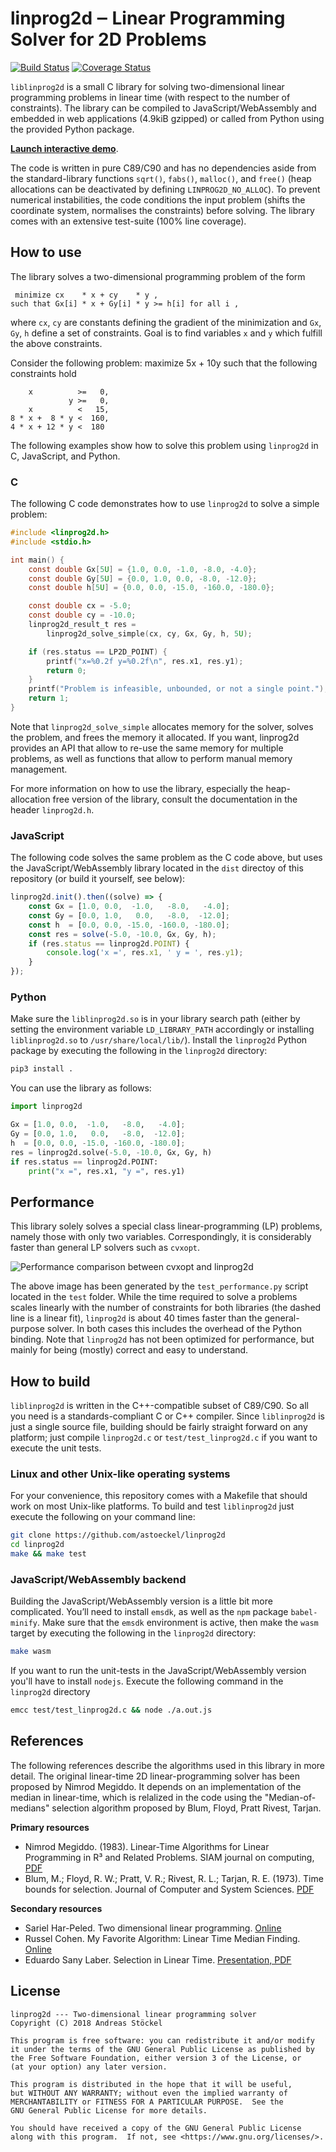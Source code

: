 # linprog2d ‒ Linear Programming Solver for 2D Problems

[![Build Status](https://travis-ci.org/astoeckel/linprog2d.svg?branch=master)](https://travis-ci.org/astoeckel/linprog2d)
[![Coverage Status](https://coveralls.io/repos/github/astoeckel/linprog2d/badge.svg?branch=master)](https://coveralls.io/github/astoeckel/linprog2d?branch=master)

`liblinprog2d` is a small C library for solving two-dimensional linear programming problems in linear time (with respect to the number of constraints). The library can be compiled to JavaScript/WebAssembly and embedded in web applications (4.9kiB gzipped) or called from Python using the provided Python package.

**[Launch interactive demo](https://rawgit.com/astoeckel/linprog2d/master/examples/linprog2d_interactive.html)**.

The code is written in pure C89/C90 and has no dependencies aside from the standard-library functions `sqrt()`, `fabs()`, `malloc()`, and `free()` (heap allocations can be deactivated by defining `LINPROG2D_NO_ALLOC`). To prevent numerical instabilities, the code conditions the input problem (shifts the coordinate system, normalises the constraints) before solving. The library comes with an extensive test-suite (100% line coverage).

## How to use

The library solves a two-dimensional programming problem of the form
```
 minimize cx    * x + cy    * y ,
such that Gx[i] * x + Gy[i] * y >= h[i] for all i ,
```
where `cx`, `cy` are constants defining the gradient of the minimization and `Gx`, `Gy`, `h` define a set of constraints. Goal is to find variables `x` and `y` which fulfill the above constraints.

Consider the following problem: maximize 5x + 10y such that the following constraints hold
```
    x          >=   0,
             y >=   0,
    x          <   15,
8 * x +  8 * y <  160,
4 * x + 12 * y <  180
```

The following examples show how to solve this problem using `linprog2d` in C, JavaScript, and Python.

### C

The following C code demonstrates how to use `linprog2d` to solve a simple problem:

```c
#include <linprog2d.h>
#include <stdio.h>

int main() {
	const double Gx[5U] = {1.0, 0.0, -1.0, -8.0, -4.0};
	const double Gy[5U] = {0.0, 1.0, 0.0, -8.0, -12.0};
	const double h[5U] = {0.0, 0.0, -15.0, -160.0, -180.0};

	const double cx = -5.0;
	const double cy = -10.0;
	linprog2d_result_t res =
	    linprog2d_solve_simple(cx, cy, Gx, Gy, h, 5U);

	if (res.status == LP2D_POINT) {
		printf("x=%0.2f y=%0.2f\n", res.x1, res.y1);
		return 0;
	}
	printf("Problem is infeasible, unbounded, or not a single point.");
	return 1;
}
```

Note that `linprog2d_solve_simple` allocates memory for the solver, solves the problem, and frees the memory it allocated. If you want, linprog2d provides an API that allow to re-use the same memory for multiple problems, as well as functions that allow to perform manual memory management.

For more information on how to use the library, especially the heap-allocation free version of the library, consult the documentation in the header `linprog2d.h`.

### JavaScript

The following code solves the same problem as the C code above, but uses the JavaScript/WebAssembly library located in the `dist` directoy of this repository (or build it yourself, see below):
```javascript
linprog2d.init().then((solve) => {
	const Gx = [1.0, 0.0,  -1.0,   -8.0,   -4.0];
	const Gy = [0.0, 1.0,   0.0,   -8.0,  -12.0];
	const h  = [0.0, 0.0, -15.0, -160.0, -180.0];
	const res = solve(-5.0, -10.0, Gx, Gy, h);
	if (res.status == linprog2d.POINT) {
		console.log('x =', res.x1, ' y = ', res.y1);
	}
});
```

### Python

Make sure the `liblinprog2d.so` is in your library search path (either by setting the environment variable `LD_LIBRARY_PATH` accordingly or installing `liblinprog2d.so` to `/usr/share/local/lib/`). Install the `linprog2d` Python package by executing the following in the `linprog2d` directory:
```sh
pip3 install .
```
You can use the library as follows:
```python
import linprog2d

Gx = [1.0, 0.0,  -1.0,   -8.0,   -4.0];
Gy = [0.0, 1.0,   0.0,   -8.0,  -12.0];
h  = [0.0, 0.0, -15.0, -160.0, -180.0];
res = linprog2d.solve(-5.0, -10.0, Gx, Gy, h)
if res.status == linprog2d.POINT:
    print("x =", res.x1, "y =", res.y1)
```

## Performance

This library solely solves a special class linear-programming (LP) problems, namely those with only two variables. Correspondingly, it is considerably faster than general LP solvers such as `cvxopt`.

![Performance comparison between cvxopt and linprog2d](doc/linprog2d_performance.png)

The above image has been generated by the `test_performance.py` script located in the `test` folder. While the time required to solve a problems scales linearly with the number of constraints for both libraries (the dashed line is a linear fit), `linprog2d` is about 40 times faster than the general-purpose solver. In both cases this includes the overhead of the Python binding. Note that `linprog2d` has not been optimized for performance, but mainly for being (mostly) correct and easy to understand.

## How to build

`liblinprog2d` is written in the C++-compatible subset of C89/C90. So all you need is a standards-compliant C or C++ compiler. Since `liblinprog2d` is just a single source file, building should be fairly straight forward on any platform; just compile `linprog2d.c` or `test/test_linprog2d.c` if you want to execute the unit tests.

### Linux and other Unix-like operating systems

For your convenience, this repository comes with a Makefile that should work on most Unix-like platforms. To build and test `liblinprog2d` just execute the following on your command line:
```sh
git clone https://github.com/astoeckel/linprog2d
cd linprog2d
make && make test
```

### JavaScript/WebAssembly backend

Building the JavaScript/WebAssembly version is a little bit more complicated. You’ll need to install `emsdk`, as well as the `npm` package `babel-minify`. Make sure that the `emsdk` environment is active, then make the `wasm` target by executing the following in the `linprog2d` directory:
```sh
make wasm
```
If you want to run the unit-tests in the JavaScript/WebAssembly version you'll have to install `nodejs`. Execute the following command in the `linprog2d` directory
```sh
emcc test/test_linprog2d.c && node ./a.out.js
```

## References

The following references describe the algorithms used in this library in more detail. The original linear-time 2D linear-programming solver has been proposed by Nimrod Megiddo. It depends on an implementation of the median in linear-time, which is relalized in the code using the "Median-of-medians" selection algorithm proposed by Blum, Floyd, Pratt Rivest, Tarjan.

**Primary resources**
* Nimrod Megiddo. (1983). Linear-Time Algorithms for Linear Programming in R³ and Related Problems. SIAM journal on computing, [PDF](http://epubs.siam.org/doi/pdf/10.1137/0212052)
* Blum, M.; Floyd, R. W.; Pratt, V. R.; Rivest, R. L.; Tarjan, R. E. (1973). Time bounds for selection. Journal of Computer and System Sciences. [PDF](http://people.csail.mit.edu/rivest/pubs/BFPRT73.pdf)

**Secondary resources**
* Sariel Har-Peled. Two dimensional linear programming. [Online](http://sarielhp.org/research/CG/applets/linear_prog/main.html)
* Russel Cohen. My Favorite Algorithm: Linear Time Median Finding. [Online](https://rcoh.me/posts/linear-time-median-finding/)
* Eduardo Sany Laber. Selection in Linear Time. [Presentation, PDF](http://www-di.inf.puc-rio.br/~laber/median-lineartime.pdf)

## License

```
linprog2d --- Two-dimensional linear programming solver
Copyright (C) 2018 Andreas Stöckel

This program is free software: you can redistribute it and/or modify
it under the terms of the GNU General Public License as published by
the Free Software Foundation, either version 3 of the License, or
(at your option) any later version.

This program is distributed in the hope that it will be useful,
but WITHOUT ANY WARRANTY; without even the implied warranty of
MERCHANTABILITY or FITNESS FOR A PARTICULAR PURPOSE.  See the
GNU General Public License for more details.

You should have received a copy of the GNU General Public License
along with this program.  If not, see <https://www.gnu.org/licenses/>.
```

